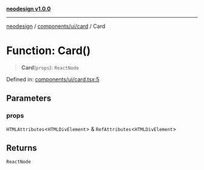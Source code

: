 [**neodesign v1.0.0**](../../../../README.md)

***

[neodesign](../../../../modules.md) / [components/ui/card](../README.md) / Card

# Function: Card()

> **Card**(`props`): `ReactNode`

Defined in: [components/ui/card.tsx:5](https://github.com/mladjom/neodesign/blob/12ebc446849a001345c104056aef95c6372b148e/components/ui/card.tsx#L5)

## Parameters

### props

`HTMLAttributes`\<`HTMLDivElement`\> & `RefAttributes`\<`HTMLDivElement`\>

## Returns

`ReactNode`
